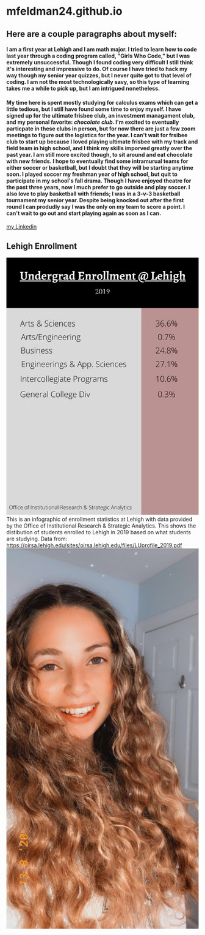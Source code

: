 # mfeldman24.github.io

## Here are a couple paragraphs about myself: 
#### I am a first year at Lehigh and I am math major. I tried to learn how to code last year through a coding program called, "Girls Who Code," but I was extremely unsuccessful. Though I found coding very difficult I still think it's interesting and impressive to do. Of course I have tried to hack my way though my senior year quizzes, but I never quite got to that level of coding. I am not the most technologically savy, so this type of learning takes me a while to pick up, but I am intrigued nonetheless. 
#### My time here is spent mostly studying for calculus exams which can get a little tedious, but I still have found some time to enjoy myself. I have signed up for the ultimate frisbee club, an investment managament club, and my personal favorite: *chocolate club*. I'm excited to eventually particpate in these clubs in person, but for now there are just a few zoom meetings to figure out the logistics for the year. I can't wait for frsibee club to start up because I loved playing ultimate frisbee with my track and field team in high school, and I think my skills imporved greatly over the past year. I am still more excited though, to sit around and eat chocolate with new friends. I hope to eventually find some intramurual teams for either soccer or basketball, but I doubt that they will be starting anytime soon. I played soccer my freshman year of high school, but quit to participate in my school's fall drama. Though I have enjoyed theatre for the past three years, now I much prefer to go outside and play soccer. I also love to play basketball with friends; I was in a 3-v-3 basketball tournament my senior year. Despite being knocked out after the first round I can produdly say I was the only on my team to score a point. I can't wait to go out and start playing again as soon as I can.
[my Linkedin](https://www.linkedin.com/in/meghan-feldman-470869178/)
## Lehigh Enrollment
![Lehigh Enrollment](https://github.com/mfeldman24/Canva/blob/master/Student%20Enrollment%20@%20Lehigh.png?raw=true)
This is an infographic of enrollment statistics at Lehigh with data provided by the Office of Institutional Research & Strategic Analytics. This shows the distibution of students enrolled to Lehigh in 2019 based on what students are studying. Data from: https://oirsa.lehigh.edu/sites/oirsa.lehigh.edu/files/LUprofile_2019.pdf
![a picture of me](https://github.com/mfeldman24/mfeldman24.github.io/blob/master/IMG_4036.JPG?raw=true)
